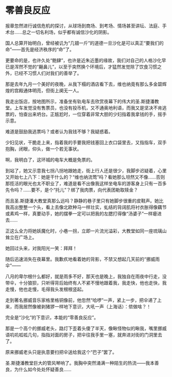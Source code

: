 # 零善良反应

报章忽然进行诚信危机的探讨，从球场到商场、到考场、情场甚至讲坛、法庭、手术台……总之一切名利场，似乎都有诚信沙化的阴影。 

国人总算开始明白，曾经被讥为“几钿一斤”的道德一旦沙化是可以真正“要我们的命”——首先是经济秩序的“命”了。 

更要命的是，也许久处“鲍肆”，也许是近朱近墨的缘故，我们对自己的人格沙化早已是浑然不觉的“齆鼻儿”，以至于突然换个环境后，才猛然发觉除了饮食习惯之外，已经不习惯人们对我们的善举了。 

那是去年九月一个美好的夜晚，从我下榻的酒店看下去，维也纳竟有那么多金碧辉煌的宫殿通体明亮，但街上阒无一人。 

我走出饭店，按地图所示，准备坐有轨电车去欣赏夜幕下的伟大的圣.斯捷潘教堂。上车发觉没有售票员，也没有投币机，又不通奥地利语，而我又是坚决不肯逃票的，怕查出来坍台。正尴尬时，一位穿着非常大胆的少妇指着我拿钱的手，摇手示意。 

难道是鼓励我逃票吗？或者认为我钱不够？我疑惑着。 

少妇见状，干脆走上来，指着我的手要我把钱塞回上衣口袋里去，又指指车，双手抱胸，闭眼，仰头，做一个若无事状。 

啊，我明白了，这环城的电车大概是免票的。 

到站了，她又示意我七拐八拐地跟她走，街上行人还是很少，我脚步迟疑着，心里又开始七上八下：她是干什么的？“维也纳流莺”吗？看她那么坦然又不像……否则那揽活的眼光也太不职业了，难道是看不出像我这样坐电车的游客身上只有一百多先令吗？……要不，是个“托儿”？绑了我肉票，向代表团勒取赎金？ 

而且圣.斯捷潘大教堂真那么远吗？静静的巷子里只有她脚步很重的皮鞋声。她比我高出整整一个头，看上去像北欧种马一样壮实，虬结的背阔肌将衬衣胀得像藕节或素鸡一样，真要动手，她的摆拳一定可以把我的左腮打得像“汤婆子”一样瘪进去…… 

正这么全力将她妖魔化时，小巷一拐，立即一片流光溢彩，大教堂如同一座琉璃山耸立在广场上。 

她回过头来，对我阳光一笑：拜拜！ 

随后迅速消失在夜幕里。我歉疚地看着她的背影，不禁又想起几天前的“挪威雨伞”—— 

八月的卑尔根什么都好，就是雨多不好，那天也是晚上，我独自在雨夜中行走，没带伞，十分狼狈，只听得背后始终有人不紧不慢地跟着我，我走快，他也走快，我走慢，他也走慢，毛得我头发根根竖起。 

走到著名挪威音乐家格里格铜像前，他忽然“哈啰”一声，紧上一步，把伞递了上来，而我居然像被剥猪猡一样地下意识，大吼一声（上海话）：侬做啥？！ 

完全是“沙化”的下意识，本能的“零善良反应”。 

那是一个高个的挪威老头，路灯下歪着头傻了半天，像瞅怪物似的瞅我，嘴里挪威语叽叽呱呱几句，指指对面的房子，把伞往我手里一塞，就奔进对街的门洞里去了。 

原来挪威老头只是执意要扫把伞送给我这个“巴子”罢了。 

圣.斯捷潘教堂巨大的管风琴响了。我胸中突然涌满一种陌生的热流——我本善良，为什么如今处处怀疑善良……
 